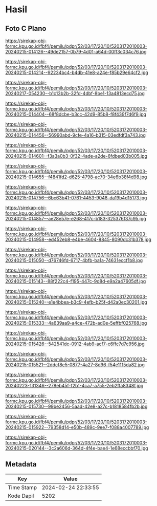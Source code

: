 # Hasil

## Foto C Plano

https://sirekap-obj-formc.kpu.go.id/fbf4/pemilu/pdpr/52/03/17/20/10/5203172010003-20240215-014126--49de2157-0b79-4d01-a64d-00ff3c034c76.jpg

https://sirekap-obj-formc.kpu.go.id/fbf4/pemilu/pdpr/52/03/17/20/10/5203172010003-20240215-014214--92234bc4-b4db-41e8-a24e-f85b29e64cf2.jpg

https://sirekap-obj-formc.kpu.go.id/fbf4/pemilu/pdpr/52/03/17/20/10/5203172010003-20240217-054230--b1c13b2b-32fd-4dbf-8be1-13a4813ecd75.jpg

https://sirekap-obj-formc.kpu.go.id/fbf4/pemilu/pdpr/52/03/17/20/10/5203172010003-20240215-014404--68f8dcbe-b3cc-42d9-85b8-f8f439f7d6f9.jpg

https://sirekap-obj-formc.kpu.go.id/fbf4/pemilu/pdpr/52/03/17/20/10/5203172010003-20240215-014456--56990abd-9cfe-4a16-b315-03edfdf3a743.jpg

https://sirekap-obj-formc.kpu.go.id/fbf4/pemilu/pdpr/52/03/17/20/10/5203172010003-20240215-014601--f3a3a0b3-0f32-4ade-a2de-6fdbed03b005.jpg

https://sirekap-obj-formc.kpu.go.id/fbf4/pemilu/pdpr/52/03/17/20/10/5203172010003-20240215-014655--f4841fd2-d625-4798-ac70-34e6b38f4d98.jpg

https://sirekap-obj-formc.kpu.go.id/fbf4/pemilu/pdpr/52/03/17/20/10/5203172010003-20240215-014756--6bc63b41-0761-4453-9048-da19b4d15173.jpg

https://sirekap-obj-formc.kpu.go.id/fbf4/pemilu/pdpr/52/03/17/20/10/5203172010003-20240215-014857--ae28e57e-e268-417c-b183-325376f37c95.jpg

https://sirekap-obj-formc.kpu.go.id/fbf4/pemilu/pdpr/52/03/17/20/10/5203172010003-20240215-014958--ed452eb8-e4be-4604-8845-8090dc31b378.jpg

https://sirekap-obj-formc.kpu.go.id/fbf4/pemilu/pdpr/52/03/17/20/10/5203172010003-20240215-015050--d76746fd-6717-4bfb-ba1a-74631eccf1b8.jpg

https://sirekap-obj-formc.kpu.go.id/fbf4/pemilu/pdpr/52/03/17/20/10/5203172010003-20240215-015143--88f222c4-f195-447c-9d8d-e9a2a47605df.jpg

https://sirekap-obj-formc.kpu.go.id/fbf4/pemilu/pdpr/52/03/17/20/10/5203172010003-20240215-015240--e1e4bbea-b3c9-4efb-b25f-d42a0ec30201.jpg

https://sirekap-obj-formc.kpu.go.id/fbf4/pemilu/pdpr/52/03/17/20/10/5203172010003-20240215-015333--4a639aa9-a4ce-472b-ad0e-5effbf025768.jpg

https://sirekap-obj-formc.kpu.go.id/fbf4/pemilu/pdpr/52/03/17/20/10/5203172010003-20240215-015426--542541dc-0912-4ab9-acf7-c6ffc7d7c956.jpg

https://sirekap-obj-formc.kpu.go.id/fbf4/pemilu/pdpr/52/03/17/20/10/5203172010003-20240215-015521--2ddcf8e5-0877-4a27-8d96-f54e1115da82.jpg

https://sirekap-obj-formc.kpu.go.id/fbf4/pemilu/pdpr/52/03/17/20/10/5203172010003-20240223-131346--278eb45f-f2b1-4ca7-a755-2eb2ffa8348f.jpg

https://sirekap-obj-formc.kpu.go.id/fbf4/pemilu/pdpr/52/03/17/20/10/5203172010003-20240215-015730--99be2456-5aad-42e8-a27c-b1818584fb2b.jpg

https://sirekap-obj-formc.kpu.go.id/fbf4/pemilu/pdpr/52/03/17/20/10/5203172010003-20240215-015922--79358d14-e50b-489c-9ee7-f088a4007789.jpg

https://sirekap-obj-formc.kpu.go.id/fbf4/pemilu/pdpr/52/03/17/20/10/5203172010003-20240215-020144--3c2a606d-364d-4f4e-bae4-1e68eccbbf70.jpg


## Metadata

| Key        | Value               |
| ---------- | ------------------- |
| Time Stamp | 2024-02-24 22:33:55 |
| Kode Dapil | 5202                |



